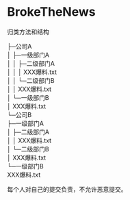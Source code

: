 # BrokeTheNews

归类方法和结构

├─公司A<br>
│  ├─一级部门A<br>
│  │  ├─二级部门A<br>
│  │  │      XXX爆料.txt<br>
│  │  └─二级部门B<br>
│  │          XXX爆料.txt<br>
│  └─一级部门B<br>
│          XXX爆料.txt<br>
└─公司B<br>
    ├─一级部门A<br>
    │  ├─二级部门A<br>
    │  │      XXX爆料.txt<br>
    │  └─二级部门B<br>
    │          XXX爆料.txt<br>
    └─一级部门B<br>
            XXX爆料.txt<br>
    
每个人对自己的提交负责，不允许恶意提交。
